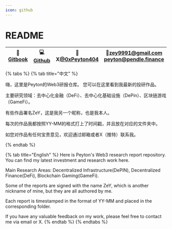 ```yaml
---
icon: github
---
```


# README


| 📖 [Gitbook](https://peyton404.gitbook.io/research_reports/) | 💻 [Github](https://github.com/zey9991/research\_report) | 🔮 X[@0xPeyton404](https://x.com/0xPeyton404) | 📧[zey9991@gmail.com](zey9991@gmail.com)<br />[peyton@pendle.finance](peyton@pendle.finance) |
| :---------------------------------------------------------: | :-----------------------------------------------------: | :------------------------------------------: | :----------------------------------------------------------: |

{% tabs %}
{% tab title="中文" %}

嗨，这里是Peyton的Web3研报仓库。 您可以在这里看到我最新的投研作品。

主要研究领域：去中心化金融（DeFi）、去中心化基础设施（DePin）、区块链游戏（GameFi）。

有些作品署名ZeY，这是我另一个昵称，也是我本人。

每次的作品我都按照YY-MM的格式打上了时间戳，并且放在对应的文件夹中。

如您对作品有任何宝贵意见，欢迎通过邮箱或者X（推特）联系我。

{% endtab %}

{% tab title="English" %}
Here is Peyton's Web3 research report repository. You can find my latest investment and research work here. 

Main Research Areas: Decentralized Infrastructure(DePIN), Decentralized Finance(DeFi), Blockchain Gaming(GameFi).

Some of the reports are signed with the name ZeY, which is another nickname of mine, but they are all authored by me. 

Each report is timestamped in the format of YY-MM and placed in the corresponding folder.

If you have any valuable feedback on my work, please feel free to contact me via email or X.
{% endtab %}
{% endtabs %}
